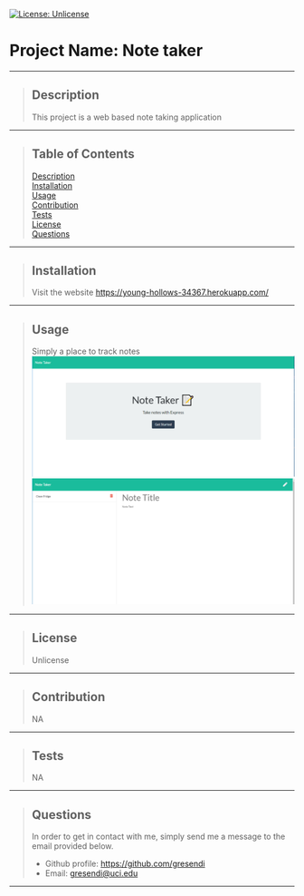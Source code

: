 [![License: Unlicense](https://img.shields.io/badge/license-Unlicense-blue.svg)](http://unlicense.org/)
  # Project Name: Note taker   
  * * *
   >## Description
   >This project is a web based note taking application
  * * *
   >## Table of Contents
   > [Description](#description)  
   > [Installation](#installation)  
   > [Usage](#usage)  
   > [Contribution](#contribution)  
   > [Tests](#tests)  
   > [License](#license)  
   > [Questions](#questions)  
  * * *
   >## Installation
   >Visit the website
   >https://young-hollows-34367.herokuapp.com/
  * * *
   >## Usage
   >Simply a place to track notes  
   ![Example of Program Running](https://github.com/gresendi/note-taker/blob/main/noteFront.PNG)
   ![Example of Program Running](https://github.com/gresendi/note-taker/blob/main/noteList.PNG)

   * * *
   >## License
   >Unlicense   
  * * *
   >## Contribution
   >NA
  * * *
   >## Tests
   >NA
  * * *
 > ## Questions
 >In order to get in contact with me, simply send me a message to the email provided below.
 > - Github profile: https://github.com/gresendi  
 > - Email: gresendi@uci.edu
  * * *

